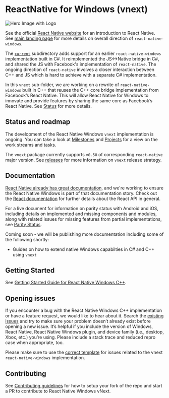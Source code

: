# ReactNative for Windows (vnext)
![Hero Image with Logo](https://raw.githubusercontent.com/microsoft/react-native-windows/master/.github/hero2.png)

See the official [React Native website](https://facebook.github.io/react-native/) for an introduction to React Native. See [main landing page](https://github.com/microsoft/react-native-windows) for more details on overall direction of `react-native-windows`. 

The [`current`](https://github.com/microsoft/react-native-windows/tree/master/current) subdirectory adds support for an earlier `react-native-windows` implementation built in C#. It reimplemented the JS<->Native bridge in C#, and shared the JS with Facebook's implementation of `react-native`. The ongoing direction of `react-native` involves a closer interaction between C++ and JS which is hard to achieve with a separate C# implementation.

In this `vnext` sub-folder, we are working on a rewrite of `react-native-windows` built in C++ that reuses the C++ core bridge implementation from Facebook’s React Native. This will allow React Native for Windows to innovate and provide features by sharing the same core as Facebook’s React Native. See [Status](https://github.com/microsoft/react-native-windows#status) for more details.

## Status and roadmap
The development of the React Native Windows `vnext` implementation is ongoing. You can take a look at [Milestones](https://github.com/microsoft/react-native-windows/milestones) and [Projects](https://github.com/microsoft/react-native-windows/projects) for a view on the work streams and tasks. 

The `vnext` package currently supports `v0.58` of corresponding `react-native` major version. See [releases](./docs/releases.md) for more information on `vnext` release strategy.

## Documentation
[React Native already has great documentation](https://facebook.github.io/react-native/docs/getting-started.html), and we're working to ensure the React Native Windows is part of that documentation story. Check out the [React documentation](http://facebook.github.io/react/) for further details about the React API in general.

For a live document for information on parity status with Android and iOS, including details on implemented and missing components and modules, along with related issues for missing features from partial implementations, see [Parity Status](./docs/ParityStatus.md).

Coming soon - we will be publishing more documentation including some of the following shortly:
- Guides on how to extend native Windows capabilties in C# and C++ using `vnext` 

## Getting Started
See [Getting Started Guide for React Native Windows C++](./docs/GettingStarted.md).

## Opening issues
If you encounter a bug with the React Native Windows C++ implementation or have a feature request, we would like to hear about it. Search the [existing issues](https://github.com/microsoft/react-native-windows/issues?q=is%3Aissue+is%3Aopen+label%3Avnext) and try to make sure your problem doesn’t already exist before opening a new issue. It’s helpful if you include the version of Windows, React Native, React Native Windows plugin, and device family (i.e., desktop, Xbox, etc.) you’re using. Please include a stack trace and reduced repro case when appropriate, too.

Please make sure to use the [correct template](https://github.com/microsoft/react-native-windows/issues/new?labels=vnext&template=vnext.md) for issues related to the vnext `react-native-windows` implementation.

## Contributing
See [Contributing guidelines](./docs/CONTRIBUTING.md) for how to setup your fork of the repo and start a PR to contribute to React Native Windows vNext. 
